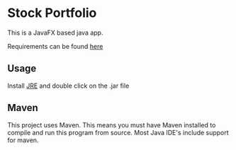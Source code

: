 # Stock Portfolio
This is a JavaFX based java app.

Requirements can be found [here](http://www.se.rit.edu/~swen-262/design_project/design-activity.html)

## Usage
Install [JRE](http://www.oracle.com/technetwork/java/javase/downloads/jre8-downloads-2133155.html) and double click on the .jar file

## Maven
This project uses Maven. This means you must have Maven installed to compile and run this program from source. Most Java IDE's include support for maven.